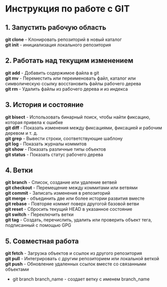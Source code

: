 # Инструкция по работе с GIT


## 1. Запустить рабочую область
**git clone** - Клонировать репозиторий в новый каталог</br>
**git init** - инициализация локального репозитория</br>

## 2. Работать над текущим изменением
**git add** - Добавить содержимое файла в git</br>
**git mv** - Переместить или переименовать файл, каталог или символическую ссылку восстановить файлы рабочего дерева</br>
**git rm** - Удалить файлы из рабочего дерева и из индекса</br>

## 3. История и состояние
**git bisect** - Использовать бинарный поиск, чтобы найти фиксацию, которая привела к ошибке</br>
**git diff** - Показать изменения между фиксациями, фиксацией и рабочим деревом и т. д.</br>
**git grep** - Вывести строки, соответствующие шаблону </br>
**git log** - Показать журналы коммитов</br>
**git show** - Показать различные типы объектов</br>
**git status** - Показать статус рабочего дерева</br>

## 4. Ветки
**git branch** - Список, создание или удаление ветвей</br>
**git checkout** - Перемещение между коммитами или ветвями</br>
**git commit** - Записать изменения в репозиторий</br>
**git merge** - объединить две или более истории развития вместе</br>
**git rebase** - Повторяе коммит поверх другогой базовой ветви</br>
**git reset** - Сбросить текущий HEAD в указанное состояние</br>
**git switch** - Переключить ветки</br>
**git tag** - Создать, перечислить, удалить или проверить объект тега, подписанный с помощью GPG</br>

## 5. Совместная работа
**git fetch** - Загрузка объектов и ссылок из другого репозитория</br>
**git pull** - Интегрировать с другим репозиторием или локальной веткой</br>
**git push** - Обновление удаленных ссылок вместе со связанными объектами</br>

* git branch branch_name - создает ветку с именем branch_name
